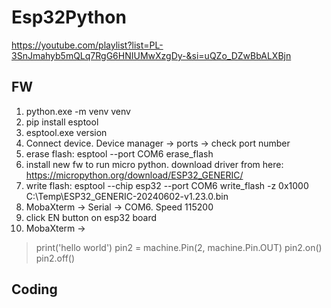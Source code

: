 # Esp32Python

https://youtube.com/playlist?list=PL-3SnJmahyb5mQLq7RgG6HNIUMwXzgDy-&si=uQZo_DZwBbALXBjn

## FW

1. python.exe -m venv venv
1. pip install esptool
1. esptool.exe version
1. Connect device. Device manager -> ports -> check port number
1. erase flash: esptool --port COM6 erase_flash
1. install new fw to run micro python. download driver from here: https://micropython.org/download/ESP32_GENERIC/
1. write flash: esptool --chip esp32 --port COM6 write_flash -z 0x1000 C:\Temp\ESP32_GENERIC-20240602-v1.23.0.bin
1. MobaXterm -> Serial -> COM6. Speed 115200
1. click EN button on esp32 board
1. MobaXterm ->

> print('hello world')
> pin2 = machine.Pin(2, machine.Pin.OUT)
> pin2.on()
> pin2.off()

## Coding
